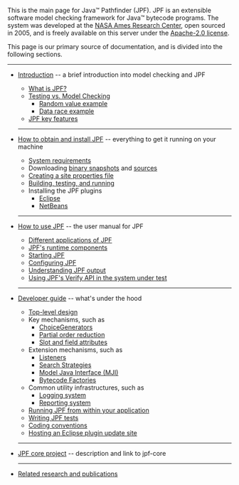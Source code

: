 This is the main page for Java™ Pathfinder (JPF). JPF is an extensible software model checking framework for Java™ bytecode programs. The system was developed at the [NASA Ames Research Center](http://arc.nasa.gov), open sourced in 2005, and is freely available on this server under the [Apache-2.0 license](http://www.apache.org/licenses/LICENSE-2.0).


This page is our primary source of documentation, and is divided into the following sections.

   ---

  * [Introduction](Introduction) -- a brief introduction into model checking and JPF
    * [What is JPF?](What-is-JPF)
    * [Testing vs. Model Checking](Testing-vs.-Model-Checking)
         - [Random value example](Random-Example)
         - [Data race example](Race-Example)
    * [JPF key features](Classification)
    
    ---

  * [How to obtain and install JPF](install/How-to-install-JPF) -- everything to get it running on your machine
    - [System requirements](System-requirements)
    - Downloading [binary snapshots](Downloading-binary-snapshots) and [sources](Downloading-sources)
    - [Creating a site properties file](Creating-site-properties-file)
    - [Building, testing, and running](Build,-Test,-Run)
    - Installing the JPF plugins
         - [Eclipse](Eclipse-Plugin) 
         - [NetBeans](NetBeans-Plugin)
    
    ---
         
  * [How to use JPF](user/index) -- the user manual for JPF    
    - [Different applications of JPF](user/application_types)
    - [JPF's runtime components](user/components)
    - [Starting JPF](user/run)
    - [Configuring JPF](user/config)
    - [Understanding JPF output](user/output)
    - [Using JPF's Verify API in the system under test](user/api)
    
    ---
        
  * [Developer guide](devel/index) -- what's under the hood
    * [Top-level design](devel/design)
    * Key mechanisms, such as 
        - [ChoiceGenerators](devel/choicegenerator)
        - [Partial order reduction](devel/partial_order_reduction)
        - [Slot and field attributes](devel/attributes)
    * Extension mechanisms, such as
        - [Listeners](devel/listener)
        - [Search Strategies](devel/design)
        - [Model Java Interface (MJI)](devel/mji)
        - [Bytecode Factories](devel/bytecode_factory)
    * Common utility infrastructures, such as
        - [Logging system](devel/logging)
        - [Reporting system](devel/report)
    * [Running JPF from within your application](devel/embedded)
    * [Writing JPF tests](devel/jpf_tests)
    * [Coding conventions](devel/coding_conventions)
    * [Hosting an Eclipse plugin update site](devel/eclipse_plugin_update) 
        
    ---
        
  * [JPF core project](jpf-core/index) -- description and link to jpf-core
    
    ---
      
  * [Related research and publications](papers/index)    

